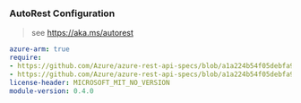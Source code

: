 ### AutoRest Configuration

> see https://aka.ms/autorest

``` yaml
azure-arm: true
require:
- https://github.com/Azure/azure-rest-api-specs/blob/a1a224b54f05debfa94fd19477ed820c64f0f9fc/specification/cognitiveservices/resource-manager/readme.md
- https://github.com/Azure/azure-rest-api-specs/blob/a1a224b54f05debfa94fd19477ed820c64f0f9fc/specification/cognitiveservices/resource-manager/readme.go.md
license-header: MICROSOFT_MIT_NO_VERSION
module-version: 0.4.0
```